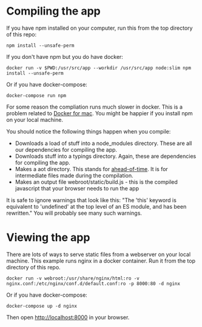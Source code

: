 Compiling the app
=================

If you have npm installed on your computer, run this from the top directory of this repo:

    npm install --unsafe-perm

If you don't have npm but you do have docker:

    docker run -v $PWD:/usr/src/app --workdir /usr/src/app node:slim npm install --unsafe-perm

Or if you have docker-compose:

    docker-compose run npm

For some reason the compliation runs much slower in docker. This is a problem related to [Docker for mac](https://docs.docker.com/docker-for-mac/). You might be happier if you install npm on your local machine.

You should notice the following things happen when you compile:

* Downloads a load of stuff into a node_modules directory. These are all our dependencies for compiling the app.
* Downloads stuff into a typings directory. Again, these are dependencies for compiling the app.
* Makes a aot directory. This stands for [ahead-of-time](https://angular.io/docs/ts/latest/cookbook/aot-compiler.html). It is for intermediate files made during the compilation.
* Makes an output file webroot/static/build.js - this is the compiled javascript that your browser needs to run the app

It is safe to ignore warnings that look like this: "The 'this' keyword is equivalent to 'undefined' at the top level of an ES module, and has been rewritten." You will probably see many such warnings.

Viewing the app
===============

There are lots of ways to serve static files from a webserver on your local machine. This example runs nginx in a docker container. Run it from  the top directory of this repo.

    docker run -v webroot:/usr/share/nginx/html:ro -v nginx.conf:/etc/nginx/conf.d/default.conf:ro -p 8000:80 -d nginx

Or if you have docker-compose:

    docker-compose up -d nginx

Then open [http://localhost:8000](http://localhost:8000) in your browser.
